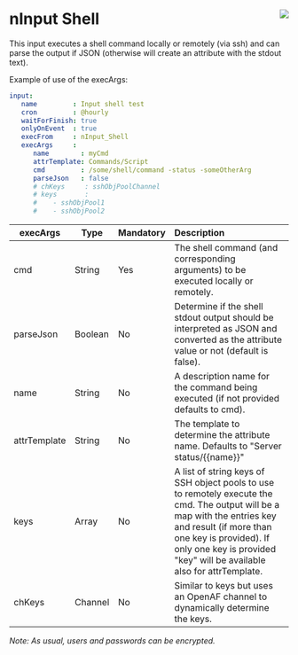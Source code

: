 # nInput Shell <a href="/"><img align="right" src="/images/logo.png"></a>

This input executes a shell command locally or remotely (via ssh) and can parse the output if JSON (otherwise will create an attribute with the stdout text).

Example of use of the execArgs:

```yaml
input: 	
   name         : Input shell test
   cron         : @hourly
   waitForFinish: true
   onlyOnEvent  : true
   execFrom     : nInput_Shell
   execArgs     :
      name        : myCmd
      attrTemplate: Commands/Script
      cmd         : /some/shell/command -status -someOtherArg
      parseJson   : false
      # chKeys     : sshObjPoolChannel
      # keys       :
      #    - sshObjPool1
      #    - sshObjPool2
``` 

| execArgs | Type | Mandatory | Description | 
| -------- | ---- | --------- |:----------- |
| cmd | String | Yes | The shell command (and corresponding arguments) to be executed locally or remotely. |
| parseJson| Boolean | No | Determine if the shell stdout output should be interpreted as JSON and converted as the attribute value or not (default is false). |
| name | String | No | A description name for the command being executed (if not provided defaults to cmd). |
| attrTemplate | String | No | The template to determine the attribute name. Defaults to "Server status/{{name}}" |
| keys | Array | No | A list of string keys of SSH object pools to use to remotely execute the cmd. The output will be a map with the entries key and result (if more than one key is provided). If only one key is provided "key" will be available also for attrTemplate. | 
| chKeys | Channel | No | Similar to keys but uses an OpenAF channel to dynamically determine the keys. |


*Note: As usual, users and passwords can be encrypted.*